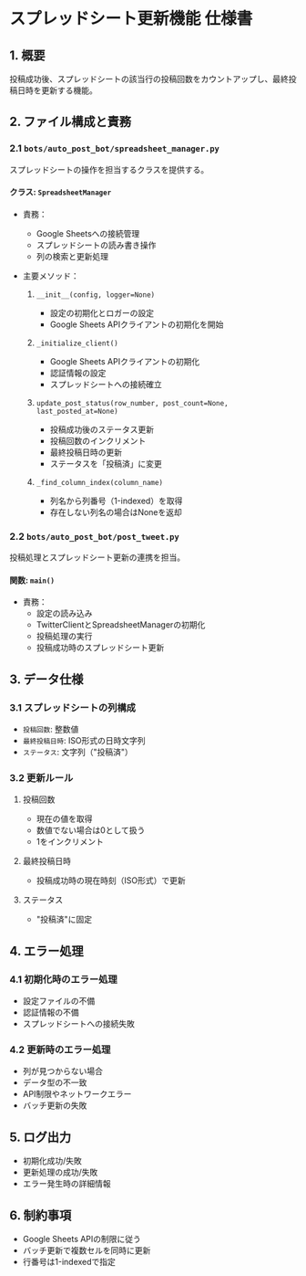 # スプレッドシート更新機能 仕様書

## 1. 概要
投稿成功後、スプレッドシートの該当行の投稿回数をカウントアップし、最終投稿日時を更新する機能。

## 2. ファイル構成と責務

### 2.1 `bots/auto_post_bot/spreadsheet_manager.py`
スプレッドシートの操作を担当するクラスを提供する。

#### クラス: `SpreadsheetManager`
- 責務：
  - Google Sheetsへの接続管理
  - スプレッドシートの読み書き操作
  - 列の検索と更新処理

- 主要メソッド：
  1. `__init__(config, logger=None)`
     - 設定の初期化とロガーの設定
     - Google Sheets APIクライアントの初期化を開始

  2. `_initialize_client()`
     - Google Sheets APIクライアントの初期化
     - 認証情報の設定
     - スプレッドシートへの接続確立

  3. `update_post_status(row_number, post_count=None, last_posted_at=None)`
     - 投稿成功後のステータス更新
     - 投稿回数のインクリメント
     - 最終投稿日時の更新
     - ステータスを「投稿済」に変更

  4. `_find_column_index(column_name)`
     - 列名から列番号（1-indexed）を取得
     - 存在しない列名の場合はNoneを返却

### 2.2 `bots/auto_post_bot/post_tweet.py`
投稿処理とスプレッドシート更新の連携を担当。

#### 関数: `main()`
- 責務：
  - 設定の読み込み
  - TwitterClientとSpreadsheetManagerの初期化
  - 投稿処理の実行
  - 投稿成功時のスプレッドシート更新

## 3. データ仕様

### 3.1 スプレッドシートの列構成
- `投稿回数`: 整数値
- `最終投稿日時`: ISO形式の日時文字列
- `ステータス`: 文字列（"投稿済"）

### 3.2 更新ルール
1. 投稿回数
   - 現在の値を取得
   - 数値でない場合は0として扱う
   - 1をインクリメント

2. 最終投稿日時
   - 投稿成功時の現在時刻（ISO形式）で更新

3. ステータス
   - "投稿済"に固定

## 4. エラー処理

### 4.1 初期化時のエラー処理
- 設定ファイルの不備
- 認証情報の不備
- スプレッドシートへの接続失敗

### 4.2 更新時のエラー処理
- 列が見つからない場合
- データ型の不一致
- API制限やネットワークエラー
- バッチ更新の失敗

## 5. ログ出力
- 初期化成功/失敗
- 更新処理の成功/失敗
- エラー発生時の詳細情報

## 6. 制約事項
- Google Sheets APIの制限に従う
- バッチ更新で複数セルを同時に更新
- 行番号は1-indexedで指定 